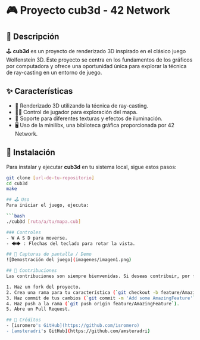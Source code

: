 # 🎮 Proyecto cub3d - 42 Network

## 📖 Descripción
🕹️ **cub3d** es un proyecto de renderizado 3D inspirado en el clásico juego Wolfenstein 3D. Este proyecto se centra en los fundamentos de los gráficos por computadora y ofrece una oportunidad única para explorar la técnica de ray-casting en un entorno de juego.

## ✨ Características
- 🌌 Renderizado 3D utilizando la técnica de ray-casting.
- 🏃‍♂️ Control de jugador para exploración del mapa.
- 🎨 Soporte para diferentes texturas y efectos de iluminación.
- 🖥️ Uso de la minilibx, una biblioteca gráfica proporcionada por 42 Network.

## 🚀 Instalación
Para instalar y ejecutar **cub3d** en tu sistema local, sigue estos pasos:

```bash
git clone [url-de-tu-repositorio]
cd cub3d
make

## 🕹️ Uso
Para iniciar el juego, ejecuta:

```bash
./cub3d [ruta/a/tu/mapa.cub]

### Controles
- W A S D para moverse.
- 🡄🡆 : Flechas del teclado para rotar la vista.

## 📸 Capturas de pantalla / Demo
![Demostración del juego](imagenes/imagen1.png)

## 🤝 Contribuciones
Las contribuciones son siempre bienvenidas. Si deseas contribuir, por favor:

1. Haz un fork del proyecto.
2. Crea una rama para tu característica (`git checkout -b feature/AmazingFeature`).
3. Haz commit de tus cambios (`git commit -m 'Add some AmazingFeature'`).
4. Haz push a la rama (`git push origin feature/AmazingFeature`).
5. Abre un Pull Request.

## 👥 Créditos
- [isromero's GitHub](https://github.com/isromero)
- [amsteradri's GitHub](https://github.com/amsteradri)

